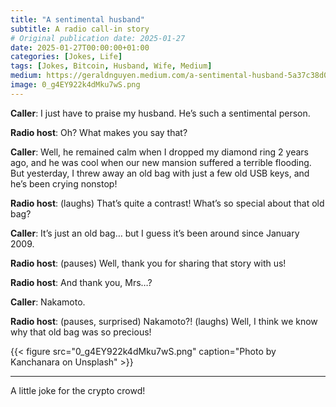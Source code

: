 ```yaml
---
title: "A sentimental husband"
subtitle: A radio call-in story
# Original publication date: 2025-01-27
date: 2025-01-27T00:00:00+01:00
categories: [Jokes, Life]
tags: [Jokes, Bitcoin, Husband, Wife, Medium]
medium: https://geraldnguyen.medium.com/a-sentimental-husband-5a37c38d000f
image: 0_g4EY922k4dMku7wS.png
---
```


**Caller**: I just have to praise my husband. He’s such a sentimental person.

**Radio host**: Oh? What makes you say that?

**Caller**: Well, he remained calm when I dropped my diamond ring 2 years ago, and he was cool when our new mansion suffered a terrible flooding. But yesterday, I threw away an old bag with just a few old USB keys, and he’s been crying nonstop!

**Radio host**: (laughs) That’s quite a contrast! What’s so special about that old bag?

**Caller**: It’s just an old bag… but I guess it’s been around since January 2009.

**Radio host**: (pauses) Well, thank you for sharing that story with us!

**Radio host**: And thank you, Mrs…?

**Caller**: Nakamoto.

**Radio host**: (pauses, surprised) Nakamoto?! (laughs) Well, I think we know why that old bag was so precious!

{{< figure src="0_g4EY922k4dMku7wS.png" caption="Photo by Kanchanara on Unsplash" >}}

---

A little joke for the crypto crowd!
